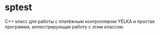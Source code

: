 # sptest
С++ класс для работы с платёжным контроллером YELKA и простая программа, иллюстрирующая работу с этим классом. 
